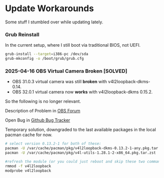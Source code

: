 # Update Workarounds
Some stuff I stumbled over while updating lately.

### Grub Reinstall
In the current setup, where I still boot via traditional BIOS, not UEFI.
```bash
grub-install --target=i386-pc /dev/sda
grub-mkconfig -o /boot/grub/grub.cfg
```

### 2025-04-16 OBS Virtual Camera Broken [SOLVED]

* OBS 31.0.3 virtual camera was still **broken** with v4l2loopback-dkms-0.14.
* OBS 32.0.1 virtual camera now **works** with v4l2loopback-dkms 0.15.2.

So the following is no longer relevant.

Description of Problem in [OBS Forum](https://obsproject.com/forum/threads/obs-virtual-camera-failed-to-start-streaming-on-dev-video2-invalid-argument.184717/)

Open Bug in [Github Bug Tracker](https://github.com/ublue-os/akmods/issues/328)

Temporary solution, downgraded to the last available packages in the local pacman cache for now.

```bash
# select version 0.13.2-1 for both of these:
pacman -U /var/cache/pacman/pkg/v4l2loopback-dkms-0.13.2-1-any.pkg.tar.zst
pacman -U /var/cache/pacman/pkg/v4l-utils-1.28.1-2-x86_64.pkg.tar.zst

#refresh the module (or you could just reboot and skip these two commands)
rmmod -f v4l2loopback
modprobe v4l2loopback
```




